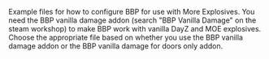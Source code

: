 Example files for how to configure BBP for use with More Explosives. 
You need the BBP vanilla damage addon (search "BBP Vanilla Damage" on the steam workshop) to make BBP work with vanilla DayZ and MOE explosives. 
Choose the appropriate file based on whether you use the BBP vanilla damage addon or the BBP vanilla damage for doors only addon.
